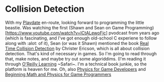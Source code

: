 # Collision Detection

With my [Playdate](https://play.date) en-route, looking forward to programming
the little beastie.  Was watching the first (Shawn and Sean on Game Programming)[https://www.youtube.com/watch?v=lCtALewoFjc]
pvodcast from years ago (which is fascinating, and I've got enough old-school C
experiene to follow along with :alot: of it), Sean (or was it Shawn) mentioned
the book [Real Time Collision Detection](https://realtimecollisiondetection.net) by Christer Ericson, which is all about collision detection.  That's kind of necessary
in games.  So I'm going to read through that, make notes, and maybe try
out some algoriddims.  (I'm reading it through [O'Reilly Learning](https://www.oreilly.com) ~Safari~.  I'm a technical book junkie, so the platform is heaven for me.
Oh, also [Physics for Game Developers](https://www.oreilly.com/library/view/physics-for-game/9781449361037/) and [Beginning Math and Physics for Game Programmers](https://www.oreilly.com/library/view/beginning-math-and/0735713901/)







